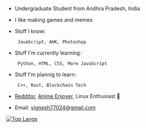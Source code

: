 <!--
**Vignesh-Vin/vignesh-vin** is a ✨ _special_ ✨ repository because its `README.md` (this file) appears on your GitHub profile.

Here are some ideas to get you started:

- 🔭 I’m currently working on ...
- 🌱 I’m currently learning ...
- 👯 I’m looking to collaborate on ...
- 🤔 I’m looking for help with ...
- 💬 Ask me about ...
- 📫 How to reach me: ...
- 😄 Pronouns: ...
- ⚡ Fun fact: ...
-->

 - Undergraduate Student from Andhra Pradesh, India
 - I like making games and memes
 - Stuff I know:
	
		JavaScript, AHK, Photoshop
 - Stuff I'm currently learning:
  
		Python, HTML, CSS, More JavaScript
 - Stuff I'm plannig to learn:
 
		C++, Rust, Blockchain Tech
 - <a href="https://www.reddit.com/user/vignesh_vin_7901/" target="_blank">Redditor</a>, <a href="https://anilist.co/user/5654551" target="_blank">Anime Enjoyer</a>, Linux Enthusiast 🐧
 <!--
 - [Redditor](https://www.reddit.com/user/vignesh_vin_7901/){:target="\_blank"}, [Anime Enjoyer](https://anilist.co/user/5654551){:target="\_blank"}, Linux Enthusiast 🐧
-->
 - Email: vignesh77024@gmail.com  

[![Top Langs](https://github-readme-stats.vercel.app/api/top-langs/?username=vignesh-vin&layout=compact)](https://github.com/anuraghazra/github-readme-stats)
